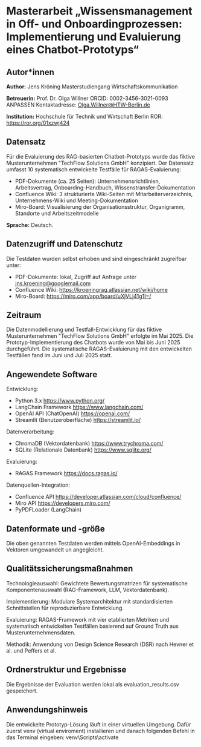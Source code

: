 # Masterarbeit „Wissensmanagement in Off- und Onboardingprozessen: Implementierung und Evaluierung eines Chatbot-Prototyps“ 

## Autor*innen

**Author:**
Jens Kröning
Masterstudiengang Wirtschaftskommunikation

**Betreuerin:**
Prof. Dr. Olga Willner
ORCID: 0002-3456-3021-0093 ANPASSEN
Kontaktadresse: Olga.Willner@HTW-Berlin.de

**Institution:**
Hochschule für Technik und Wirtschaft Berlin
ROR: <https://ror.org/01xzwj424>

## Datensatz

Für die Evaluierung des RAG-basierten Chatbot-Prototyps wurde das fiktive Musterunternehmen "TechFlow Solutions GmbH" konzipiert. Der Datensatz umfasst 10 systematisch entwickelte Testfälle für RAGAS-Evaluierung:

* PDF-Dokumente (ca. 25 Seiten): Unternehmensrichtlinien, Arbeitsvertrag, Onboarding-Handbuch, Wissenstransfer-Dokumentation
* Confluence Wiki: 3 strukturierte Wiki-Seiten mit Mitarbeiterverzeichnis, Unternehmens-Wiki und Meeting-Dokumentation
* Miro-Board: Visualisierung der Organisationsstruktur, Organigramm, Standorte und Arbeitszeitmodelle


**Sprache:** Deutsch.

## Datenzugriff und Datenschutz

Die Testdaten wurden selbst erhoben und sind eingeschränkt zugreifbar unter: 

* PDF-Dokumente: lokal, Zugriff auf Anfrage unter jns.kroening@googlemail.com
* Confluence Wiki: https://kroeningrag.atlassian.net/wiki/home
* Miro-Board: https://miro.com/app/board/uXjVLj41g1I=/

## Zeitraum

Die Datenmodellierung und Testfall-Entwicklung für das fiktive Musterunternehmen "TechFlow Solutions GmbH" erfolgte im Mai 2025. Die Prototyp-Implementierung des Chatbots wurde von Mai bis Juni 2025 durchgeführt. Die systematische RAGAS-Evaluierung mit den entwickelten Testfällen fand im Juni und Juli 2025 statt.

## Angewendete Software

Entwicklung:
* Python 3.x https://www.python.org/
* LangChain Framework https://www.langchain.com/
* OpenAI API (ChatOpenAI) https://openai.com/
* Streamlit (Benutzeroberfläche) https://streamlit.io/

Datenverarbeitung:
* ChromaDB (Vektordatenbank) https://www.trychroma.com/
* SQLite (Relationale Datenbank) https://www.sqlite.org/

Evaluierung:
* RAGAS Framework https://docs.ragas.io/

Datenquellen-Integration:
* Confluence API https://developer.atlassian.com/cloud/confluence/
* Miro API https://developers.miro.com/
* PyPDFLoader (LangChain)

## Datenformate und -größe

Die oben genannten Testdaten werden mittels OpenAI-Embeddings in Vektoren umgewandelt un angegleicht.


## Qualitätssicherungsmaßnahmen

Technologieauswahl: Gewichtete Bewertungsmatrizen für systematische Komponentenauswahl (RAG-Framework, LLM, Vektordatenbank).

Implementierung: Modulare Systemarchitektur mit standardisierten Schnittstellen für reproduzierbare Entwicklung.

Evaluierung: RAGAS-Framework mit vier etablierten Metriken und systematisch entwickelten Testfällen basierend auf Ground Truth aus Musterunternehmensdaten.

Methodik: Anwendung von Design Science Research (DSR) nach Hevner et al. und Peffers et al.


## Ordnerstruktur und Ergebnisse

Die Ergebnisse der Evaluation werden lokal als evaluation_results.csv gespeichert. 

## Anwendungshinweis

Die entwickelte Prototyp-Lösung läuft in einer virtuellen Umgebung. Dafür zuerst venv (virtual enviroment) installieren und danach folgenden Befehl in das Terminal eingeben: venv\Scripts\activate

